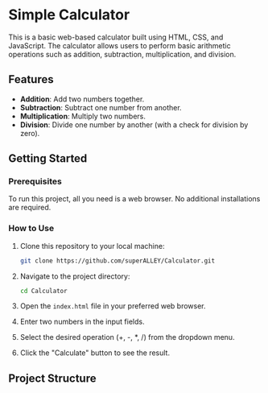 # Simple Calculator

This is a basic web-based calculator built using HTML, CSS, and JavaScript. The calculator allows users to perform basic arithmetic operations such as addition, subtraction, multiplication, and division.

## Features

- **Addition**: Add two numbers together.
- **Subtraction**: Subtract one number from another.
- **Multiplication**: Multiply two numbers.
- **Division**: Divide one number by another (with a check for division by zero).

## Getting Started

### Prerequisites

To run this project, all you need is a web browser. No additional installations are required.

### How to Use

1. Clone this repository to your local machine:
    ```bash
    git clone https://github.com/superALLEY/Calculator.git
    ```

2. Navigate to the project directory:
    ```bash
    cd Calculator
    ```

3. Open the `index.html` file in your preferred web browser.

4. Enter two numbers in the input fields.

5. Select the desired operation (+, -, *, /) from the dropdown menu.

6. Click the "Calculate" button to see the result.

## Project Structure

